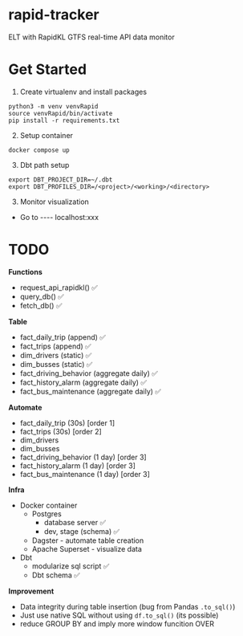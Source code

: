 # rapid-tracker
ELT with RapidKL GTFS real-time API data monitor 

# Get Started

1. Create virtualenv and install packages
```
python3 -m venv venvRapid
source venvRapid/bin/activate
pip install -r requirements.txt
```

2. Setup container 

`docker compose up`

3. Dbt path setup

```
export DBT_PROJECT_DIR=~/.dbt
export DBT_PROFILES_DIR=/<project>/<working>/<directory>
```

3. Monitor visualization

- Go to ---- localhost:xxx


# TODO

**Functions**
- request_api_rapidkl() ✅
- query_db() ✅
- fetch_db() ✅

**Table**
- fact_daily_trip (append) ✅
- fact_trips (append) ✅
- dim_drivers (static) ✅
- dim_busses (static) ✅
- fact_driving_behavior (aggregate daily) ✅
- fact_history_alarm (aggregate daily) ✅
- fact_bus_maintenance (aggregate daily) ✅

**Automate**
- fact_daily_trip (30s) [order 1]
- fact_trips (30s) [order 2]
- dim_drivers 
- dim_busses 
- fact_driving_behavior (1 day) [order 3]
- fact_history_alarm (1 day) [order 3]
- fact_bus_maintenance (1 day) [order 3]

**Infra**
- Docker container 
    - Postgres 
        - database server ✅
        - dev, stage (schema) ✅
    - Dagster - automate table creation 
    - Apache Superset - visualize data
- Dbt 
    - modularize sql script ✅
    - Dbt schema ✅


**Improvement**
- Data integrity during table insertion (bug from Pandas `.to_sql()`)
- Just use native SQL without using `df.to_sql()` (its possible)
- reduce GROUP BY and imply more window funcition OVER